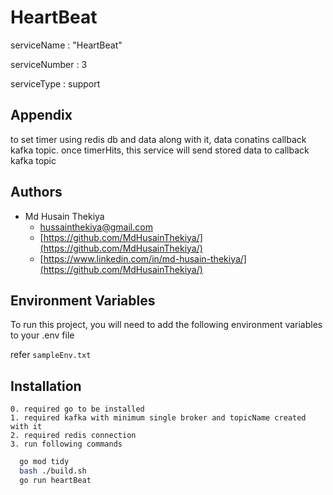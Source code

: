 
# HeartBeat

serviceName : "HeartBeat"

serviceNumber : 3

serviceType : support


## Appendix
to set timer using redis db and data along with it, data conatins callback kafka topic. once timerHits, this service will send stored data to callback kafka topic


## Authors

- Md Husain Thekiya
    - [hussainthekiya@gmail.com](mailto:hussainthekiya@gmail.com)
    - [https://github.com/MdHusainThekiya/](https://github.com/MdHusainThekiya/)
    - [https://www.linkedin.com/in/md-husain-thekiya/](https://github.com/MdHusainThekiya/)


## Environment Variables

To run this project, you will need to add the following environment variables to your .env file

refer `sampleEnv.txt`


## Installation

    0. required go to be installed
    1. required kafka with minimum single broker and topicName created with it
    2. required redis connection
    3. run following commands

```bash
  go mod tidy
  bash ./build.sh
  go run heartBeat
```